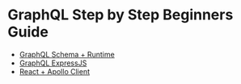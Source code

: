 # GraphQL Step by Step Beginners Guide

* [GraphQL Schema + Runtime](graphql-runtime-schema/README.md)
* [GraphQL ExpressJS](graphql-express/README.md)
* [React + Apollo Client](react-apollo/README.md)